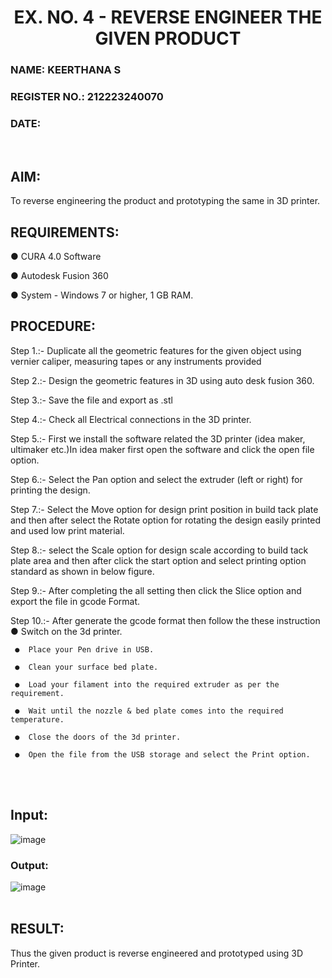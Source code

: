 <H1 ALIGN =CENTER>EX. NO. 4 - REVERSE ENGINEER THE GIVEN PRODUCT</H1>
<H3>NAME: KEERTHANA S</H3>
<H3>REGISTER NO.: 212223240070</H3>
<H3>DATE:</H3>
<br>

## AIM: 
 To reverse engineering the product and prototyping the same in 3D printer.
<br>

## REQUIREMENTS:
 ●	CURA 4.0 Software

 ●	 Autodesk Fusion 360

 ●	 System - Windows 7 or higher, 1 GB RAM.
<br>

## PROCEDURE:
 Step 1.:- Duplicate all the geometric features for the given object using vernier caliper, measuring tapes or any instruments provided
 
 Step 2.:- Design the geometric features in 3D using auto desk fusion 360.
 
 Step 3.:- Save the file and export as .stl
 
 Step 4.:- Check all Electrical connections in the 3D printer.
 
 Step 5.:- First we install the software related the 3D printer (idea maker, ultimaker etc.)In idea maker first open the software and click the open file option.
 
 Step 6.:- Select the Pan option and select the extruder (left or right) for printing the design.
 
 Step 7.:- Select the Move option for design print position in build tack plate and then after select the Rotate option for rotating the design easily printed and used low print material.
 
 Step 8.:- select the Scale option for design scale according to build tack plate area and then after click the start option and select printing option standard as shown in below figure.
 
 Step 9.:- After completing the all setting then click the Slice option and export the file in gcode Format.
 
 Step 10.:- After generate the gcode format then follow the these instruction 
     ●	Switch on the 3d printer.
     
     ●	Place your Pen drive in USB.
     
     ●	Clean your surface bed plate.
     
     ●	Load your filament into the required extruder as per the requirement.
     
     ●	Wait until the nozzle & bed plate comes into the required temperature.
     
     ●	Close the doors of the 3d printer.
     
     ●	Open the file from the USB storage and select the Print option.
<br>
<br>

## Input:
![image](https://github.com/user-attachments/assets/b2e99595-42ae-46b0-8f13-cb210cdad4c8)
<br>

### Output:
![image](https://github.com/user-attachments/assets/0b222125-9e06-47d7-bf28-88b1609999b7)
<br>
<br>

## RESULT:
   Thus the given product is reverse engineered and prototyped using 3D Printer.

